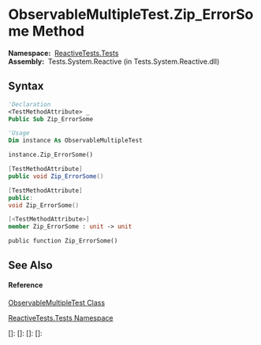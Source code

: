 # ObservableMultipleTest.Zip\_ErrorSome Method

**Namespace:**  [ReactiveTests.Tests](ReactiveTests.Tests\ReactiveTests.Tests.md)  
**Assembly:**  Tests.System.Reactive (in Tests.System.Reactive.dll)

## Syntax

```vb
'Declaration
<TestMethodAttribute> _
Public Sub Zip_ErrorSome
```

```vb
'Usage
Dim instance As ObservableMultipleTest

instance.Zip_ErrorSome()
```

```csharp
[TestMethodAttribute]
public void Zip_ErrorSome()
```

```c++
[TestMethodAttribute]
public:
void Zip_ErrorSome()
```

```fsharp
[<TestMethodAttribute>]
member Zip_ErrorSome : unit -> unit 
```

```jscript
public function Zip_ErrorSome()
```

## See Also

#### Reference

[ObservableMultipleTest Class](ObservableMultipleTest\ObservableMultipleTest.md)

[ReactiveTests.Tests Namespace](ReactiveTests.Tests\ReactiveTests.Tests.md)

[]: 
[]: 
[]: 
[]: 